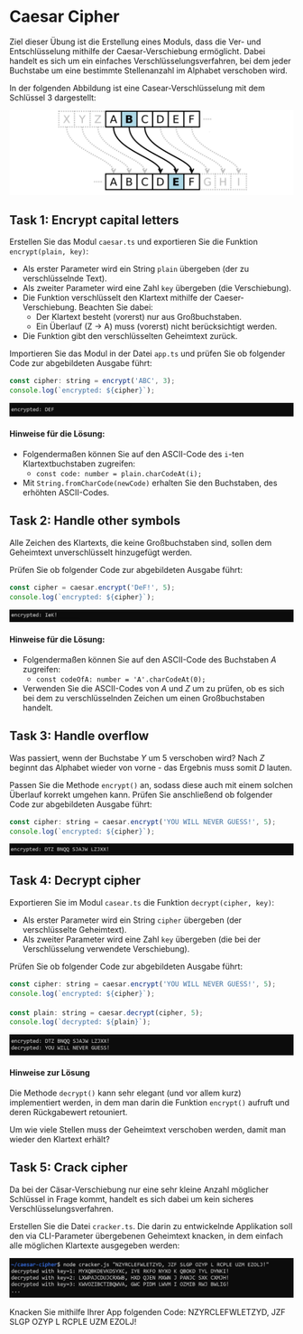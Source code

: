 # Caesar Cipher

Ziel dieser Übung ist die Erstellung eines Moduls, dass die Ver- und Entschlüsselung mithilfe der Caesar-Verschiebung ermöglicht. Dabei handelt es sich um ein einfaches Verschlüsselungsverfahren, bei dem jeder Buchstabe um eine bestimmte Stellenanzahl im Alphabet verschoben wird. 

In der folgenden Abbildung ist eine Casear-Verschlüsselung mit dem Schlüssel 3 dargestellt:

![img](./images/scheme.png)

## Task 1: Encrypt capital letters

Erstellen Sie das Modul `caesar.ts` und exportieren Sie die Funktion `encrypt(plain, key)`:

- Als erster Parameter wird ein String `plain` übergeben (der zu verschlüsselnde Text).
- Als zweiter Parameter wird eine Zahl `key` übergeben (die Verschiebung).
- Die Funktion verschlüsselt den Klartext mithilfe der Caeser-Verschiebung. Beachten Sie dabei:
  - Der Klartext besteht (vorerst) nur aus Großbuchstaben.
  - Ein Überlauf (Z -> A) muss (vorerst) nicht berücksichtigt werden.
- Die Funktion gibt den verschlüsselten Geheimtext zurück.

Importieren Sie das Modul in der Datei `app.ts` und prüfen Sie ob folgender Code zur abgebildeten Ausgabe führt:

```javascript
const cipher: string = encrypt('ABC', 3);
console.log(`encrypted: ${cipher}`);
```

![img](./images/console1.png)

#### Hinweise für die Lösung:

- Folgendermaßen können Sie auf den ASCII-Code des `i`-ten Klartextbuchstaben zugreifen:
  - `const code: number = plain.charCodeAt(i);`
- Mit `String.fromCharCode(newCode)` erhalten Sie den Buchstaben, des erhöhten ASCII-Codes.

## Task 2: Handle other symbols

Alle Zeichen des Klartexts, die keine Großbuchstaben sind, sollen dem Geheimtext unverschlüsselt hinzugefügt werden.

Prüfen Sie ob folgender Code zur abgebildeten Ausgabe führt:

```javascript
const cipher = caesar.encrypt('DeF!', 5);
console.log(`encrypted: ${cipher}`);
```

![img](./images/console2.png)

#### Hinweise für die Lösung:

- Folgendermaßen können Sie auf den ASCII-Code des Buchstaben *A* zugreifen:
  - `const codeOfA: number = 'A'.charCodeAt(0);`
- Verwenden Sie die ASCII-Codes von *A* und *Z* um zu prüfen, ob es sich bei dem zu verschlüsselnden Zeichen um einen Großbuchstaben handelt.

## Task 3: Handle overflow

Was passiert, wenn der Buchstabe *Y* um 5 verschoben wird? Nach *Z* beginnt das Alphabet wieder von vorne - das Ergebnis muss somit *D* lauten.

Passen Sie die Methode `encrypt()` an, sodass diese auch mit einem solchen Überlauf korrekt umgehen kann. Prüfen Sie anschließend ob folgender Code zur abgebildeten Ausgabe führt:

```javascript
const cipher: string = caesar.encrypt('YOU WILL NEVER GUESS!', 5);
console.log(`encrypted: ${cipher}`);
```

![img](./images/console3.png)

## Task 4: Decrypt cipher

Exportieren Sie im Modul `casear.ts` die Funktion `decrypt(cipher, key)`:

- Als erster Parameter wird ein String `cipher` übergeben (der verschlüsselte Geheimtext).
- Als zweiter Parameter wird eine Zahl `key` übergeben (die bei der Verschlüsselung verwendete Verschiebung).

Prüfen Sie ob folgender Code zur abgebildeten Ausgabe führt:

```javascript
const cipher: string = caesar.encrypt('YOU WILL NEVER GUESS!', 5);
console.log(`encrypted: ${cipher}`);

const plain: string = caesar.decrypt(cipher, 5);
console.log(`decrypted: ${plain}`);
```

![img](./images/console4.png)

#### Hinweise zur Lösung
Die Methode `decrypt()` kann sehr elegant (und vor allem kurz) implementiert werden, in dem man darin die Funktion `encrypt()` aufruft und deren Rückgabewert retouniert. 

Um wie viele Stellen muss der Geheimtext verschoben werden, damit man wieder den Klartext erhält?

## Task 5: Crack cipher

Da bei der Cäsar-Verschiebung nur eine sehr kleine Anzahl möglicher Schlüssel in Frage kommt, handelt es sich dabei um kein sicheres Verschlüsselungsverfahren.

Erstellen Sie die Datei `cracker.ts`. Die darin zu entwickelnde Applikation soll den via CLI-Parameter übergebenen Geheimtext knacken, in dem einfach alle möglichen Klartexte ausgegeben werden:

![img](./images/console5.png)

Knacken Sie mithilfe Ihrer App folgenden Code: NZYRCLEFWLETZYD, JZF SLGP OZYP L RCPLE UZM EZOLJ!

